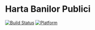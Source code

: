 # Harta Banilor Publici

[![Build Status](https://travis-ci.org/initiativaromania/harta-banilor-publici.svg?branch=master)](https://travis-ci.org/initiativaromania/harta-banilor-publici)
[![Platform](https://img.shields.io/cocoapods/p/BulletinBoard.svg?style=flat)]()
